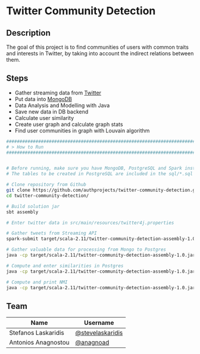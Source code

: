# Twitter Community Detection

## Description

The goal of this project is to find communities of users with common traits and interests in Twitter, by taking into account the indirect relations between them.

## Steps

* Gather streaming data from [Twitter](https://twitter.com)
* Put data into [MongoDB](https://www.mongodb.com/)
* Data Analysis and Modelling with Java
* Save new data in DB backend
* Calculate user similarity
* Create user graph and calculate graph stats
* Find user communities in graph with Louvain algorithm

```bash
########################################################################################################
# > How to Run
########################################################################################################


# Before running, make sure you have MongoDB, PostgreSQL and Spark installed and configured properly.
# The tables to be created in PostgreSQL are included in the sql/*.sql files.

# Clone repository from Github
git clone https://github.com/authprojects/twitter-community-detection.git
cd twitter-community-detection/

# Build solution jar
sbt assembly

# Enter twitter data in src/main/resources/twitter4j.properties

# Gather tweets from Streaming API
spark-submit target/scala-2.11/twitter-community-detection-assembly-1.0.jar --class TwitterDataCollection

# Gather valuable data for processing from Mongo to Postgres
java -cp target/scala-2.11/twitter-community-detection-assembly-1.0.jar MongoToPostgres

# Compute and enter similarities in Postgres
java -cp target/scala-2.11/twitter-community-detection-assembly-1.0.jar SimilarityComputation

# Compute and print NMI
java -cp target/scala-2.11/twitter-community-detection-assembly-1.0.jar NMIComputation
```

## Team

| Name | Username |
| --- | --- |
| Stefanos Laskaridis | [@stevelaskaridis](https://github.com/stevelaskaridis) |
| Antonios Anagnostou | [@anagnoad](https://github.com/anagnoad) |
